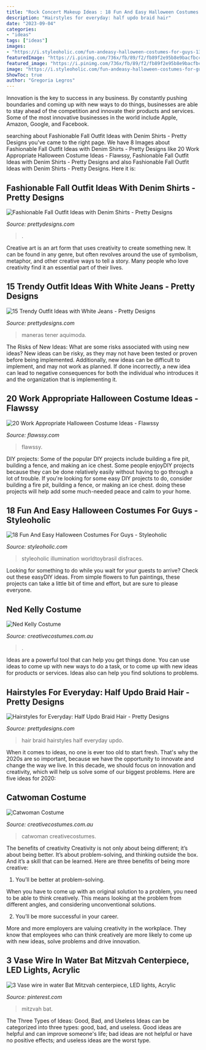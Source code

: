 ```yaml
---
title: "Rock Concert Makeup Ideas : 18 Fun And Easy Halloween Costumes For Guys"
description: "Hairstyles for everyday: half updo braid hair"
date: "2023-09-04"
categories:
- "ideas"
tags: ["ideas"]
images:
- "https://i.styleoholic.com/fun-andeasy-halloween-costumes-for-guys-13-500x750.jpg"
featuredImage: "https://i.pinimg.com/736x/fb/89/f2/fb89f2e95b8e9bacfbcca10d34186317--centerpieces.jpg"
featured_image: "https://i.pinimg.com/736x/fb/89/f2/fb89f2e95b8e9bacfbcca10d34186317--centerpieces.jpg"
image: "https://i.styleoholic.com/fun-andeasy-halloween-costumes-for-guys-13-500x750.jpg"
ShowToc: true
author: "Gregoria Legros"
---
```



Innovation is the key to success in any business. By constantly pushing boundaries and coming up with new ways to do things, businesses are able to stay ahead of the competition and innovate their products and services. Some of the most innovative businesses in the world include Apple, Amazon, Google, and Facebook.

	

		
searching about Fashionable Fall Outfit Ideas with Denim Shirts - Pretty Designs you've came to the right page. We have 8 Images about Fashionable Fall Outfit Ideas with Denim Shirts - Pretty Designs like 20 Work Appropriate Halloween Costume Ideas - Flawssy, Fashionable Fall Outfit Ideas with Denim Shirts - Pretty Designs and also Fashionable Fall Outfit Ideas with Denim Shirts - Pretty Designs. Here it is:
		
    
## Fashionable Fall Outfit Ideas With Denim Shirts - Pretty Designs

<img loading=lazy src="http://www.prettydesigns.com/wp-content/uploads/2014/09/Street-Style-Outfit-Idea-with-Denim-Shirt.jpg" onerror="this.onerror=null;this.src='https://tse4.mm.bing.net/th?id=OIP.MbQDV56C3-koPvwaEph_dgHaMM&amp;pid=15.1';" alt="Fashionable Fall Outfit Ideas with Denim Shirts - Pretty Designs">

_Source: prettydesigns.com_

>. 

	

Creative art is an art form that uses creativity to create something new. It can be found in any genre, but often revolves around the use of symbolism, metaphor, and other creative ways to tell a story. Many people who love creativity find it an essential part of their lives.

    
## 15 Trendy Outfit Ideas With White Jeans - Pretty Designs

<img loading=lazy src="http://www.prettydesigns.com/wp-content/uploads/2014/06/Casual-White-Jeans-Outfit-Idea.jpg" onerror="this.onerror=null;this.src='https://tse3.mm.bing.net/th?id=OIP.ay8MfVdLy08rR86tAYynBAHaKy&amp;pid=15.1';" alt="15 Trendy Outfit Ideas with White Jeans - Pretty Designs">

_Source: prettydesigns.com_

>maneras tener aquimoda. 

	

The Risks of New Ideas: What are some risks associated with using new ideas?
New ideas can be risky, as they may not have been tested or proven before being implemented. Additionally, new ideas can be difficult to implement, and may not work as planned. If done incorrectly, a new idea can lead to negative consequences for both the individual who introduces it and the organization that is implementing it.

    
## 20 Work Appropriate Halloween Costume Ideas - Flawssy

<img loading=lazy src="https://www.flawssy.com/wp-content/uploads/2016/05/Minion-costume.jpg" onerror="this.onerror=null;this.src='https://tse4.mm.bing.net/th?id=OIP.SfxLbWHd7z1KNbFIqTTUHAHaKG&amp;pid=15.1';" alt="20 Work Appropriate Halloween Costume Ideas - Flawssy">

_Source: flawssy.com_

>flawssy. 

	

DIY projects: Some of the popular DIY projects include building a fire pit, building a fence, and making an ice chest.
Some people enjoyDIY projects because they can be done relatively easily without having to go through a lot of trouble. If you're looking for some easy DIY projects to do, consider building a fire pit, building a fence, or making an ice chest. doing these projects will help add some much-needed peace and calm to your home.

    
## 18 Fun And Easy Halloween Costumes For Guys - Styleoholic

<img loading=lazy src="https://i.styleoholic.com/fun-andeasy-halloween-costumes-for-guys-13-500x750.jpg" onerror="this.onerror=null;this.src='https://tse1.mm.bing.net/th?id=OIP.xcckenLyjkcDCeS8CpT3qAHaLH&amp;pid=15.1';" alt="18 Fun And Easy Halloween Costumes For Guys - Styleoholic">

_Source: styleoholic.com_

>styleoholic illumination worldtoybrasil disfraces. 

	

Looking for something to do while you wait for your guests to arrive? Check out these easyDIY ideas. From simple flowers to fun paintings, these projects can take a little bit of time and effort, but are sure to please everyone.

    
## Ned Kelly Costume

<img loading=lazy src="https://www.creativecostumes.com.au/wp-content/uploads/2018/07/CC_April_18_171-768x1024.jpg" onerror="this.onerror=null;this.src='https://tse1.mm.bing.net/th?id=OIP.UgjPnn0vXOMtsxYKcsXFQgHaJ4&amp;pid=15.1';" alt="Ned Kelly Costume">

_Source: creativecostumes.com.au_

>. 

	

Ideas are a powerful tool that can help you get things done. You can use ideas to come up with new ways to do a task, or to come up with new ideas for products or services. Ideas also can help you find solutions to problems.

    
## Hairstyles For Everyday: Half Updo Braid Hair - Pretty Designs

<img loading=lazy src="http://www.prettydesigns.com/wp-content/uploads/2014/07/Gorgeous-Hair.jpg" onerror="this.onerror=null;this.src='https://tse4.mm.bing.net/th?id=OIP.fTyF-HWk4c9K7DvMT_I5ZwHaLH&amp;pid=15.1';" alt="Hairstyles for Everyday: Half Updo Braid Hair - Pretty Designs">

_Source: prettydesigns.com_

>hair braid hairstyles half everyday updo. 

	

When it comes to ideas, no one is ever too old to start fresh. That's why the 2020s are so important, because we have the opportunity to innovate and change the way we live. In this decade, we should focus on innovation and creativity, which will help us solve some of our biggest problems. Here are five ideas for 2020:

    
## Catwoman Costume

<img loading=lazy src="https://www.creativecostumes.com.au/wp-content/uploads/2017/03/catwoman-420x560.jpg" onerror="this.onerror=null;this.src='https://tse3.mm.bing.net/th?id=OIP.dK0I1ZqZWXmzgxsK1ItqqQAAAA&amp;pid=15.1';" alt="Catwoman Costume">

_Source: creativecostumes.com.au_

>catwoman creativecostumes. 

	

The benefits of creativity
Creativity is not only about being different; it’s about being better. It’s about problem-solving, and thinking outside the box. And it’s a skill that can be learned. Here are three benefits of being more creative:
1. You’ll be better at problem-solving.

When you have to come up with an original solution to a problem, you need to be able to think creatively. This means looking at the problem from different angles, and considering unconventional solutions.

2. You’ll be more successful in your career.

More and more employers are valuing creativity in the workplace. They know that employees who can think creatively are more likely to come up with new ideas, solve problems and drive innovation.

    
## 3 Vase Wire In Water Bat Mitzvah Centerpiece, LED Lights, Acrylic

<img loading=lazy src="https://i.pinimg.com/736x/fb/89/f2/fb89f2e95b8e9bacfbcca10d34186317--centerpieces.jpg" onerror="this.onerror=null;this.src='https://tse4.mm.bing.net/th?id=OIP.wdArIP5dIoZcOQl06o7QSwHaJ3&amp;pid=15.1';" alt="3 Vase wire in water Bat Mitzvah centerpiece, LED lights, Acrylic">

_Source: pinterest.com_

>mitzvah bat. 

	

The Three Types of Ideas: Good, Bad, and Useless
Ideas can be categorized into three types: good, bad, and useless. Good ideas are helpful and can improve someone's life; bad ideas are not helpful or have no positive effects; and useless ideas are the worst type.

